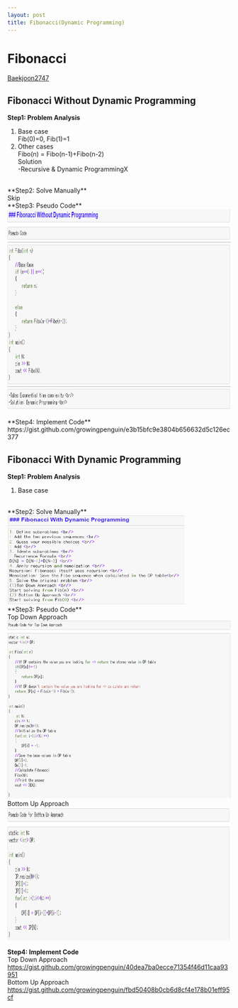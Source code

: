```yaml
---
layout: post
title: Fibonacci(Dynamic Programming) 
---
```


# Fibonacci # 
[Baekjoon2747](https://www.acmicpc.net/problem/2747)

## Fibonacci Without Dynamic Programming
**Step1: Problem Analysis**<br/>
1. Base case<br/>
Fib(0)=0, Fib(1)=1<br/>
2. Other cases <br/>
Fibo(n) = Fibo(n-1)+Fibo(n-2) <br/>
Solution<br/>
-Recursive & Dynamic ProgrammingX<br/>
<br/>
**Step2: Solve Manually**<br/>
Skip 
<br/>
**Step3: Pseudo Code**<br/>
<img src="/_images/Baek2747_1.png" width="800" height="450"><br/>
<br/>
**Step4: Implement Code** <br/> 
https://gist.github.com/growingpenguin/e3b15bfc9e3804b656632d5c126ec377 <br/>

## Fibonacci With Dynamic Programming
**Step1: Problem Analysis**<br/>
1. Base case<br/>
<br/>
**Step2: Solve Manually**<br/>
<img src="/_images/Baek2747_2.png" width="400" height="200"><br/>
**Step3: Pseudo Code**<br/>
Top Down Approach<br/>
<img src="/_images/Baek2747_3.png" width="600" height="400"><br/>
Bottom Up Approach<br/>
<img src="/_images/Baek2747_4.png" width="750" height="300"><br/>

**Step4: Implement Code** <br/> 
Top Down Approach<br/>
https://gist.github.com/growingpenguin/40dea7ba0ecce71354f46d11caa93951 <br/>
Bottom Up Approach<br/>
https://gist.github.com/growingpenguin/fbd50408b0cb6d8cf4e178b01eff95cf <br/>
